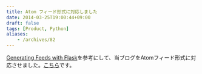 ```yaml
---
title: Atom フィード形式に対応しました
date: 2014-03-25T19:00:44+09:00
draft: false
tags: [Product, Python]
aliases:
    - /archives/82
---
```


[Generating Feeds with Flask](http://flask.pocoo.org/snippets/10/)を参考にして、当ブログをAtomフィード形式に対応させました。[こちら](http://blog.gepuro.net/recent.atom)です。

